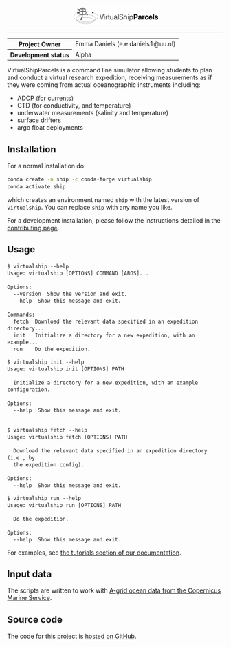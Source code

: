 <p align="center">
<picture>
  <source media="(prefers-color-scheme: dark)" srcset="./docs/_static/virtual_ship_logo_inverted.png">
  <img alt="VirtualShipParcels logo'" width="200" src="./docs/_static/virtual_ship_logo.png">
</picture>
</p>

<!-- Badges -->

---

<!-- SPHINX-START -->
<table>
    <tr>
        <th>Project Owner</th>
        <td>Emma Daniels (e.e.daniels1@uu.nl)</td>
    </tr>
    <tr>
        <!-- Should mirror pyproject.toml. Use one of the "Development status" flags from https://pypi.org/classifiers/-->
        <th>Development status</th>
        <td>Alpha</td>
    </tr>
</table>

<!-- Insert catchy summary -->

VirtualShipParcels is a command line simulator allowing students to plan and conduct a virtual research expedition, receiving measurements as if they were coming from actual oceanographic instruments including:

- ADCP (for currents)
- CTD (for conductivity, and temperature)
- underwater measurements (salinity and temperature)
- surface drifters
- argo float deployments

<!-- TODO: future. Along the way students will encounter difficulties such as: -->

## Installation

For a normal installation do:

```bash
conda create -n ship -c conda-forge virtualship
conda activate ship
```

which creates an environment named `ship` with the latest version of `virtualship`. You can replace `ship` with any name you like.

For a development installation, please follow the instructions detailed in the [contributing page](https://virtualship.oceanparcels.org/en/latest/contributing.html).

## Usage

```console
$ virtualship --help
Usage: virtualship [OPTIONS] COMMAND [ARGS]...

Options:
  --version  Show the version and exit.
  --help  Show this message and exit.

Commands:
  fetch  Download the relevant data specified in an expedition directory...
  init   Initialize a directory for a new expedition, with an example...
  run    Do the expedition.
```

```console
$ virtualship init --help
Usage: virtualship init [OPTIONS] PATH

  Initialize a directory for a new expedition, with an example configuration.

Options:
  --help  Show this message and exit.
```

```console

$ virtualship fetch --help
Usage: virtualship fetch [OPTIONS] PATH

  Download the relevant data specified in an expedition directory (i.e., by
  the expedition config).

Options:
  --help  Show this message and exit.
```

```console
$ virtualship run --help
Usage: virtualship run [OPTIONS] PATH

  Do the expedition.

Options:
  --help  Show this message and exit.

```

For examples, see [the tutorials section of our documentation](https://virtualship.oceanparcels.org/en/latest/tutorials/index.html).

## Input data

The scripts are written to work with [A-grid ocean data from the Copernicus Marine Service](https://data.marine.copernicus.eu/product/GLOBAL_ANALYSISFORECAST_PHY_001_024/description).

## Source code

The code for this project is [hosted on GitHub](https://github.com/OceanParcels/virtualship).
